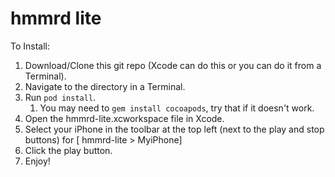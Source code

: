 # hmmrd lite

To Install:

1. Download/Clone this git repo (Xcode can do this or you can do it from a Terminal).
2. Navigate to the directory in a Terminal.
3. Run `pod install`.
    1. You may need to `gem install cocoapods`, try that if it doesn't work.
4. Open the hmmrd-lite.xcworkspace file in Xcode.
5. Select your iPhone in the toolbar at the top left (next to the play and stop buttons) for [ hmmrd-lite > MyiPhone]
6. Click the play button.
7. Enjoy!

